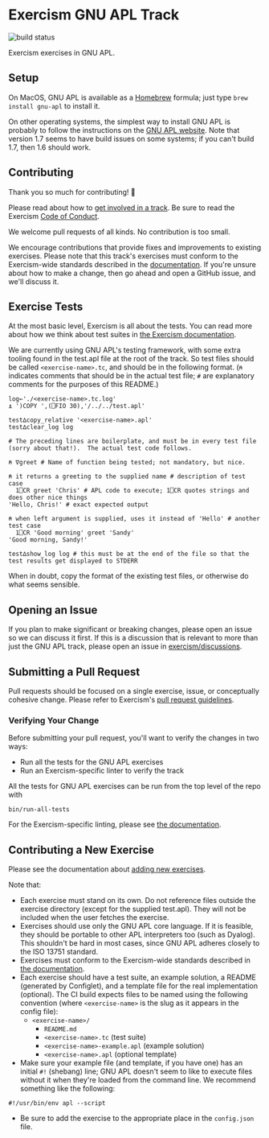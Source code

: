 # Exercism GNU APL Track

![build status](https://travis-ci.org/exercism/gnu-apl.svg?branch=master)

Exercism exercises in GNU APL.

## Setup

On MacOS, GNU APL is available as a [Homebrew](http://brew.sh) formula; just type `brew install gnu-apl` to install it.

On other operating systems, the simplest way to install GNU APL is probably to follow the instructions on the [GNU APL website](https://www.gnu.org/software/apl/). Note that version 1.7 seems to have build issues on some systems; if you can't build 1.7, then 1.6 should work.

## Contributing

Thank you so much for contributing! :tada:

Please read about how to [get involved in a track](https://github.com/exercism/docs/tree/master/contributing-to-language-tracks). Be sure to read the Exercism [Code of Conduct](https://github.com/exercism/exercism.io/blob/master/CODE_OF_CONDUCT.md).

We welcome pull requests of all kinds. No contribution is too small.

We encourage contributions that provide fixes and improvements to existing exercises. Please note that this track's exercises must conform to the Exercism-wide standards described in the [documentation](https://github.com/exercism/docs/tree/master/language-tracks/exercises). If you're unsure about how to make a change, then go ahead and open a GitHub issue, and we'll discuss it.

## Exercise Tests

At the most basic level, Exercism is all about the tests. You can read more about how we think about test suites in [the Exercism documentation](https://github.com/exercism/docs/blob/master/language-tracks/exercises/anatomy/test-suites.md).

We are currently using GNU APL's testing framework, with some extra tooling found in the test.apl file at the root of the track. So test files should be called `<exercise-name>.tc`, and should be in the following format. (`⍝` indicates comments that should be in the actual test file; `#` are explanatory comments for the purposes of this README.)

```apl
log←'./<exercise-name>.tc.log'
⍎ ')COPY ',(⎕FIO 30),'/../../test.apl'

test∆copy_relative '<exercise-name>.apl'
test∆clear_log log

# The preceding lines are boilerplate, and must be in every test file (sorry about that!).  The actual test code follows.

⍝ ∇greet # Name of function being tested; not mandatory, but nice.

⍝ it returns a greeting to the supplied name # description of test case
  1⎕CR greet 'Chris' # APL code to execute; 1⎕CR quotes strings and does other nice things
'Hello, Chris!' # exact expected output

⍝ when left argument is supplied, uses it instead of 'Hello' # another test case
  1⎕CR 'Good morning' greet 'Sandy'
'Good morning, Sandy!'

test∆show_log log # this must be at the end of the file so that the test results get displayed to STDERR
```

When in doubt, copy the format of the existing test files, or otherwise do what seems sensible.

## Opening an Issue

If you plan to make significant or breaking changes, please open an issue so we can discuss it first. If this is a discussion that is relevant to more than just the GNU APL track, please open an issue in [exercism/discussions](https://github.com/exercism/discussions/issues).

## Submitting a Pull Request

Pull requests should be focused on a single exercise, issue, or conceptually cohesive change. Please refer to Exercism's [pull request guidelines](https://github.com/exercism/docs/blob/master/contributing/pull-request-guidelines.md).

### Verifying Your Change

Before submitting your pull request, you'll want to verify the changes in two ways:

* Run all the tests for the GNU APL exercises
* Run an Exercism-specific linter to verify the track

All the tests for GNU APL exercises can be run from the top level of the repo with

```
bin/run-all-tests
```

For the Exercism-specific linting, please see [the documentation](https://github.com/exercism/docs/blob/master/language-tracks/configuration/linting.md).

## Contributing a New Exercise

Please see the documentation about [adding new exercises](https://github.com/exercism/docs/blob/master/you-can-help/make-up-new-exercises.md).

Note that:

- Each exercise must stand on its own. Do not reference files outside the exercise directory (except for the supplied test.apl). They will not be included when the user fetches the exercise.
- Exercises should use only the GNU APL core language. If it is feasible, they should be portable to other APL interpreters too (such as Dyalog). This shouldn't be hard in most cases, since GNU APL adheres closely to the ISO 13751 standard.
- Exercises must conform to the Exercism-wide standards described in [the documentation](https://github.com/exercism/docs/tree/master/language-tracks/exercises).
- Each exercise should have a test suite, an example solution, a README (generated by Configlet), and a template file for the real implementation (optional). The CI build expects files to be named using the following convention (where `<exercise-name>` is the slug as it appears in the config file):
  - `<exercise-name>/`
    - `README.md`
    - `<exercise-name>.tc` (test suite)
    - `<exercise-name>-example.apl` (example solution)
    - `<exercise-name>.apl` (optional template)
- Make sure your example file (and template, if you have one) has an initial `#!` (shebang) line; GNU APL doesn't seem to like to execute files without it when they're loaded from the command line. We recommend something like the following:
```apl
#!/usr/bin/env apl --script
```
- Be sure to add the exercise to the appropriate place in the `config.json` file.
